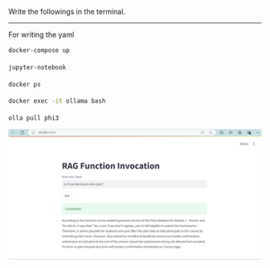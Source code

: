 Write the followings in the terminal.

<!-- ```bash
curl -fsSL https://ollama.com/install.sh | sh

ollama start
ollama pull phi3
ollama run phi3

pip install openai
```


Docker in CLI

```bash
docker run -it \
    -v ollama:/root/.ollama \
    -p 11434:11434 \
    --name ollama \
    ollama/ollama
```
Pulling the model
```bash
docker exec -it ollama bash
ollama pull phi3
``` -->

---
For writing the yaml
```bash
docker-compose up

jupyter-notebook

docker ps

docker exec -it ollama bash

olla pull phi3
```

<img src="streamlit-ui.png">